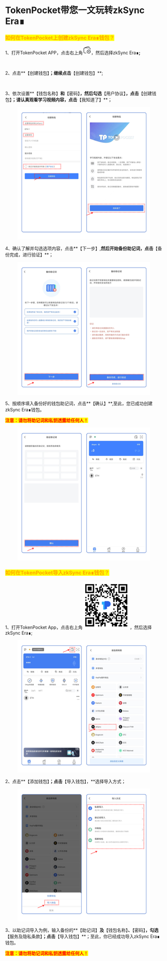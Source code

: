 # TokenPocket带您一文玩转zkSync Era∎

### <mark style="color:orange;">如何在TokenPocket上创建zkSync Era∎钱包？</mark>

1、打开TokenPocket APP，点击右上角![](<../../.gitbook/assets/image (5) (3).png>)，然后选择zkSync Era∎**;**

<figure><img src="../../.gitbook/assets/d126358051b802a20a4311037f8143fb_spaces%2F-MMF2k4MCaxErpZyah2d%2Fuploads%2FUn1gogvI6umlOYppLS8I%2Fcn1_alt=media&#x26;token=eb22e882-0827-485a-93d7-f3e30fdb2b5e.png" alt=""><figcaption></figcaption></figure>

2、点击**【创建钱包】**；继续点击**【创建钱包】**;

<figure><img src="https://files.gitbook.com/v0/b/gitbook-x-prod.appspot.com/o/spaces%2F-MMF2k4MCaxErpZyah2d%2Fuploads%2FE8lVTpSW4BiOjqLXU2u0%2Fimage.png?alt=media&#x26;token=df396f04-121d-4b1f-b006-dc2211f9c67b" alt=""><figcaption></figcaption></figure>

3、依次设置**【钱包名称】**和**【密码】**，然后勾选**【用户协议】**，点击**【创建钱包】**；请认真观看学习视频内容，点击**【我知道了】**；

<figure><img src="../../.gitbook/assets/cn 2 (1).png" alt=""><figcaption></figcaption></figure>

4、确认了解并勾选选项内容，点击**【下一步】,**然后开始备份助记词，点击**【备份完成，进行验证】**；

<figure><img src="../../.gitbook/assets/image (9).png" alt=""><figcaption></figcaption></figure>

5、按顺序填入备份好的钱包助记词，点击**【确认】**,至此，您已成功创建zkSync Era∎钱包。

<mark style="color:red;">**注意：请勿将助记词和私钥透露给任何人！**</mark>

<figure><img src="../../.gitbook/assets/cn 3 (1).png" alt=""><figcaption></figcaption></figure>

### <mark style="color:orange;">**如何在TokenPocket导入**</mark><mark style="color:orange;">zkSync Era∎</mark><mark style="color:orange;">**钱包？**</mark>

1、打开TokenPocket App，点击右上角![](<../../.gitbook/assets/image (3) (1).png>)，然后选择zkSync Era∎;

<figure><img src="../../.gitbook/assets/cn1 (2).png" alt=""><figcaption></figcaption></figure>

2、点击**【添加钱包】**；点击**【导入钱包】，**选择导入方式；

<figure><img src="../../.gitbook/assets/image (1) (1) (3).png" alt=""><figcaption></figcaption></figure>

3、以助记词导入为例，输入备份的**【助记词】**及**【钱包名称】**、**【密码】**，勾选**【服务及隐私条款】**；点击**【导入钱包】**；至此，你已经成功导入zkSync Era∎钱包。

<mark style="color:red;">**注意：请勿将助记词和私钥透露给任何人！**</mark>

<figure><img src="https://files.gitbook.com/v0/b/gitbook-x-prod.appspot.com/o/spaces%2FZCSGxZxDUFXGuknjRHbB%2Fuploads%2FBqFmNciR6t4JpMDcF1CO%2F%E4%B8%AD.png?alt=media&#x26;token=9c50d097-5727-4c39-aa86-75783ae2d218" alt=""><figcaption></figcaption></figure>
